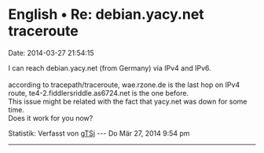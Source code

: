 English • Re: debian.yacy.net traceroute
========================================

Date: 2014-03-27 21:54:15

I can reach debian.yacy.net (from Germany) via IPv4 and IPv6.\
\
according to tracepath/traceroute, wae.rzone.de is the last hop on IPv4
route, te4-2.fiddlersriddle.as6724.net is the one before.\
This issue might be related with the fact that yacy.net was down for
some time.\
Does it work for you now?

Statistik: Verfasst von
[gTSj](http://forum.yacy-websuche.de/memberlist.php?mode=viewprofile&u=9351)
--- Do Mär 27, 2014 9:54 pm

------------------------------------------------------------------------
